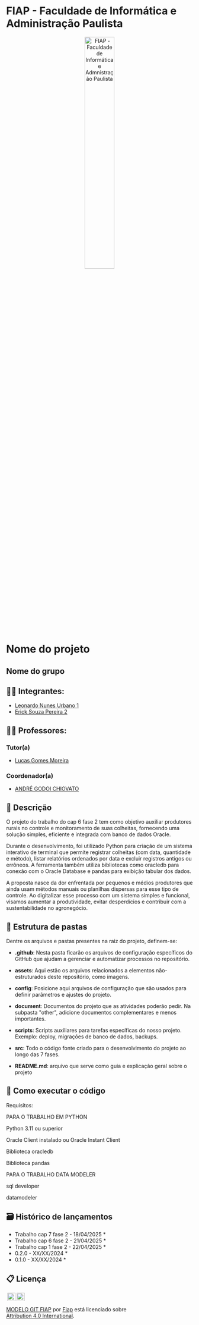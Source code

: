 # FIAP - Faculdade de Informática e Administração Paulista

<p align="center">
<a href= "https://www.fiap.com.br/"><img src="assets/logo-fiap.png" alt="FIAP - Faculdade de Informática e Admnistração Paulista" border="0" width=40% height=40%></a>
</p>

<br>

# Nome do projeto

## Nome do grupo

## 👨‍🎓 Integrantes: 
- <a href="https://www.linkedin.com/company/inova-fusca">Leonardo Nunes Urbano 1</a>
- <a href="https://www.linkedin.com/company/inova-fusca">Erick Souza Pereira 2</a>

## 👩‍🏫 Professores:
### Tutor(a) 
- <a href="https://www.linkedin.com/company/inova-fusca">Lucas Gomes Moreira</a>
### Coordenador(a)
- <a href="https://www.linkedin.com/company/inova-fusca">ANDRÉ GODOI CHIOVATO</a>


## 📜 Descrição

O projeto do trabalho do cap 6 fase 2 tem como objetivo auxiliar produtores rurais no controle e monitoramento de suas colheitas, fornecendo uma solução simples, eficiente e integrada com banco de dados Oracle.

Durante o desenvolvimento, foi utilizado Python para criação de um sistema interativo de terminal que permite registrar colheitas (com data, quantidade e método), listar relatórios ordenados por data e excluir registros antigos ou errôneos. A ferramenta também utiliza bibliotecas como oracledb para conexão com o Oracle Database e pandas para exibição tabular dos dados.

A proposta nasce da dor enfrentada por pequenos e médios produtores que ainda usam métodos manuais ou planilhas dispersas para esse tipo de controle. Ao digitalizar esse processo com um sistema simples e funcional, visamos aumentar a produtividade, evitar desperdícios e contribuir com a sustentabilidade no agronegócio.


## 📁 Estrutura de pastas

Dentre os arquivos e pastas presentes na raiz do projeto, definem-se:

- <b>.github</b>: Nesta pasta ficarão os arquivos de configuração específicos do GitHub que ajudam a gerenciar e automatizar processos no repositório.

- <b>assets</b>: Aqui estão os arquivos relacionados a elementos não-estruturados deste repositório, como imagens.

- <b>config</b>: Posicione aqui arquivos de configuração que são usados para definir parâmetros e ajustes do projeto.

- <b>document</b>: Documentos do projeto que as atividades poderão pedir. Na subpasta "other", adicione documentos complementares e menos importantes.

- <b>scripts</b>: Scripts auxiliares para tarefas específicas do nosso projeto. Exemplo: deploy, migrações de banco de dados, backups.

- <b>src</b>: Todo o código fonte criado para o desenvolvimento do projeto ao longo das 7 fases.

- <b>README.md</b>: arquivo que serve como guia e explicação geral sobre o projeto 

## 🔧 Como executar o código

Requisitos:

PARA O TRABALHO EM PYTHON

Python 3.11 ou superior

Oracle Client instalado ou Oracle Instant Client

Biblioteca oracledb

Biblioteca pandas

PARA O TRABALHO DATA MODELER

sql developer

datamodeler

## 🗃 Histórico de lançamentos

* Trabalho cap 7 fase 2 - 18/04/2025
    * 
* Trabalho cap 6 fase 2 - 21/04/2025
    * 
* Trabalho cap 1 fase 2 - 22/04/2025
    * 
* 0.2.0 - XX/XX/2024
    * 
* 0.1.0 - XX/XX/2024
    *

## 📋 Licença

<img style="height:22px!important;margin-left:3px;vertical-align:text-bottom;" src="https://mirrors.creativecommons.org/presskit/icons/cc.svg?ref=chooser-v1"><img style="height:22px!important;margin-left:3px;vertical-align:text-bottom;" src="https://mirrors.creativecommons.org/presskit/icons/by.svg?ref=chooser-v1"><p xmlns:cc="http://creativecommons.org/ns#" xmlns:dct="http://purl.org/dc/terms/"><a property="dct:title" rel="cc:attributionURL" href="https://github.com/agodoi/template">MODELO GIT FIAP</a> por <a rel="cc:attributionURL dct:creator" property="cc:attributionName" href="https://fiap.com.br">Fiap</a> está licenciado sobre <a href="http://creativecommons.org/licenses/by/4.0/?ref=chooser-v1" target="_blank" rel="license noopener noreferrer" style="display:inline-block;">Attribution 4.0 International</a>.</p>
